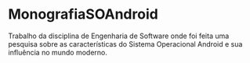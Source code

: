 # MonografiaSOAndroid
Trabalho da disciplina de Engenharia de Software onde foi feita uma pesquisa sobre as características do Sistema Operacional Android e sua influência no mundo moderno.
